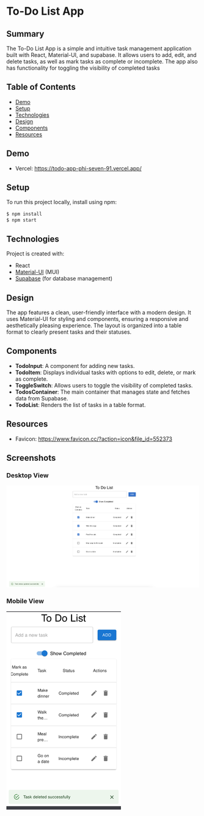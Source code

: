 # To-Do List App

## Summary

The To-Do List App is a simple and intuitive task management application built with React, Material-UI, and supabase. It allows users to add, edit, and delete tasks, as well as mark tasks as complete or incomplete. The app also has functionality for toggling the visibility of completed tasks

## Table of Contents
- [Demo](#demo)
- [Setup](#setup)
- [Technologies](#technologies)
- [Design](#design)
- [Components](#components)
- [Resources](#resources)

## Demo
- Vercel: https://todo-app-phi-seven-91.vercel.app/

## Setup
To run this project locally, install using npm:

```
$ npm install
$ npm start
```

## Technologies
Project is created with:

- React
- [Material-UI](https://mui.com/) (MUI)
- [Supabase](https://supabase.com/) (for database management)

## Design

The app features a clean, user-friendly interface with a modern design. It uses Material-UI for styling and components, ensuring a responsive and aesthetically pleasing experience. The layout is organized into a table format to clearly present tasks and their statuses.

## Components

- **TodoInput**: A component for adding new tasks.
- **TodoItem**: Displays individual tasks with options to edit, delete, or mark as complete.
- **ToggleSwitch**: Allows users to toggle the visibility of completed tasks.
- **TodosContainer**: The main container that manages state and fetches data from Supabase.
- **TodoList**: Renders the list of tasks in a table format.

## Resources
- Favicon: https://www.favicon.cc/?action=icon&file_id=552373

## Screenshots

### Desktop View
<img src="public/desktop.png" alt="Desktop View" width="600px">

### Mobile View
<img src="public/mobile.png" alt="Mobile View" width="300px">
